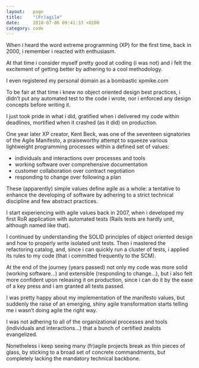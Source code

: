 ```yaml
---
layout:   page
title:    "(Fr)agile"
date:     2018-07-06 09:41:33 +0200
category: code
---
```


When i heard the word extreme programming (XP) for the first time, back in 2000, i remember i reacted with enthusiasm.

At that time i consider myself pretty good at coding (i was not) and i felt the excitement of getting better by adhering to a cool methodology.

I even registered my personal domain as a bombastic xpmike.com

To be fair at that time i knew no object oriented design best practices, i didn’t put any automated test to the code i wrote, nor i enforced any design concepts before writing it.

I just took pride in what i did, gratified when i delivered my code within deadlines, mortified when it crashed (as it did) on production.

One year later XP creator, Kent Beck, was one of the seventeen signatories of the Agile Manifesto, a praiseworthy attempt to squeeze various lightweight programming processes within a defined set of values:

* individuals and interactions over processes and tools
* working software over comprehensive documentation
* customer collaboration over contract negotiation
* responding to change over following a plan

These (apparently) simple values define agile as a whole: a tentative to enhance the developing of software by adhering to a strict technical discipline and few abstract practices.

I start experiencing with agile values back in 2007, when i developed my first RoR application with automated tests (Rails tests are hardly unit,  although named like that).

I continued by understanding the SOLID principles of object oriented design and how to properly write isolated unit tests. Then i mastered the refactoring catalog, and, since i can quickly run a cluster of tests, i applied its rules to my code (that i committed frequently to the SCM).

At the end of the journey (years passed) not only my code was more solid (working software…) and extensible (responding to change…), but i also felt more confident upon releasing it on production, since i can do it by the ease of a key press and i am granted all tests passed.

I was pretty happy about my implementation of the manifesto values, but suddenly the raise of an emerging, shiny agile transformation starts telling me i wasn’t doing agile the right way.

I was not adhering to all of the organizational processes and tools (individuals and interactions…) that a bunch of certified zealots evangelized.

Nonetheless i keep seeing many (fr)agile projects break as thin pieces of glass, by sticking to a broad set of concrete commandments, but completely lacking the mandatory technical backbone.
